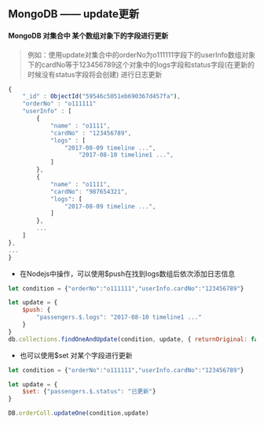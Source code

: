 ## MongoDB —— update更新

#### MongoDB 对集合中 某个数组对象下的字段进行更新

> 例如：使用update对集合中的orderNo为o111111字段下的userInfo数组对象下的cardNo等于123456789这个对象中的logs字段和status字段(在更新的时候没有status字段将会创建) 进行日志更新

```javascript
{
	"_id" : ObjectId("59546c5051eb690367d457fa"),
	"orderNo" : "o111111"
	"userInfo" : [
		{
			"name" : "o1111",
			"cardNo" : "123456789",
			"logs" : [
				"2017-08-09 timeline ...",
        			"2017-08-10 timeline1 ...",
			]
		},
		{
			"name" : "o1111",
			"cardNo": "987654321",
			"logs": [
				"2017-08-09 timeline ...",
			]
		},
		...
	]
},
...
}
```

* 在Nodejs中操作，可以使用$push在找到logs数组后依次添加日志信息

```javascript
let condition = {"orderNo":"o111111","userInfo.cardNo":"123456789"}

let update = {
	$push: {
		"passengers.$.logs": "2017-08-10 timeline1 ..."
	}
}
db.collections.findOneAndUpdate(condition, update, { returnOriginal: false })
```

* 也可以使用$set 对某个字段进行更新

```javascript
let condition = {"orderNo":"o111111","userInfo.cardNo":"123456789"}

let update = {
	$set: {"passengers.$.status": "已更新"}
}

DB.orderColl.updateOne(condition,update)
```
